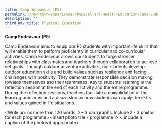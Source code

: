 ```yaml
---
title: Camp Endeavour (P5)
permalink: /new-town-experience/Physical-and-Health-Education/Camp-Endeavour/
description: ""
third_nav_title: Physical Education
---
```


**Camp Endeavour (P5)**

Camp Endeavour aims to equip our P5 students with important life skills that will enable them to perform proficiently in curricular and co-curricular activities. Camp Endeavour allows our students to forge stronger relationships with classmates and teachers through collaboration to achieve set goals. Through outdoor adventure activities, our students develop outdoor education skills and build values such as resilience and facing challenges with positivity. They demonstrate responsible decision making towards themselves and their teammates. Key to students’ learning is the reflection session at the end of each activity and the entire programme. During the reflection sessions, teachers facilitate a consolidation of the learning outcomes and a discussion on how students can apply the skills and values gained in life situations.

<Write up: no more than 120 words, 2 – 3 paragraphs. Include 2 - 3 photos for each programme>
<insert photo title - programme 1>
< include a caption of the photos if appropriate>
